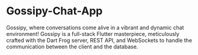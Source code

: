 # Gossipy-Chat-App
Gossipy,  where conversations come alive in a vibrant and dynamic chat environment! Gossipy is a full-stack Flutter masterpiece, meticulously crafted with the Dart Frog server, REST API, and WebSockets to handle the communication between the client and the database. 
